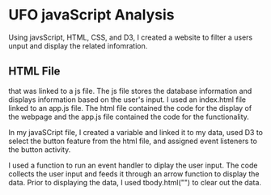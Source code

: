 # UFO javaScript Analysis

Using javsScript, HTML, CSS, and D3, I created a website to filter a users unput and display the related infomration. 

## HTML File


that was linked to a js file. The js file stores the database information and displays information based on the user's input. I used an index.html file linked to an app.js file. The html file contained the code for the display of the webpage and the app.js file contained the code for the functionality. 

In my javaSCript file, I created a variable and linked it to my data, used D3 to select the button feature from the html file, and assigned event listeners to the button activity. 

I used a function to run an event handler to diplay the user input. The code collects the user input and feeds it through an arrow function to display the data. Prior to displaying the data, I used tbody.html("") to clear out the data. 
